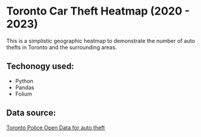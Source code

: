 # Toronto Car Theft Heatmap (2020 - 2023)

This is a simplistic geographic heatmap to demonstrate the number of auto thefts in Toronto and the surrounding areas.

## Techonogy used:
- Python
- Pandas
- Folium

## Data source:
[Toronto Police Open Data for auto theft](https://data.torontopolice.on.ca/datasets/95ab41aee16847dba8453bf1688249d6_0/explore)